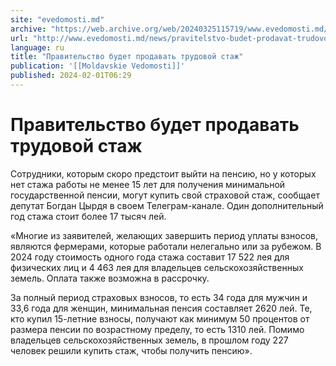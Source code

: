 ```yaml
---
site: "evedomosti.md"
archive: "https://web.archive.org/web/20240325115719/www.evedomosti.md/news/pravitelstvo-budet-prodavat-trudovoj-stazh"
url: "http://www.evedomosti.md/news/pravitelstvo-budet-prodavat-trudovoj-stazh"
language: ru
title: "Правительство будет продавать трудовой стаж"
publication: '[[Moldavskie Vedomosti]]'
published: 2024-02-01T06:29
---
```


# Правительство будет продавать трудовой стаж

Сотрудники, которым скоро предстоит выйти на пенсию, но у которых нет стажа работы не менее 15 лет для получения минимальной государственной пенсии, могут купить свой страховой стаж, сообщает депутат Богдан Цырдя в своем Телеграм-канале. Один дополнительный год стажа стоит более 17 тысяч лей.

«Многие из заявителей, желающих завершить период уплаты взносов, являются фермерами, которые работали нелегально или за рубежом. В 2024 году стоимость одного года стажа составит 17 522 лея для физических лиц и 4 463 лея для владельцев сельскохозяйственных земель. Оплата также возможна в рассрочку.

За полный период страховых взносов, то есть 34 года для мужчин и 33,6 года для женщин, минимальная пенсия составляет 2620 лей. Те, кто купил 15-летние взносы, получают как минимум 50 процентов от размера пенсии по возрастному пределу, то есть 1310 лей. Помимо владельцев сельскохозяйственных земель, в прошлом году 227 человек решили купить стаж, чтобы получить пенсию».